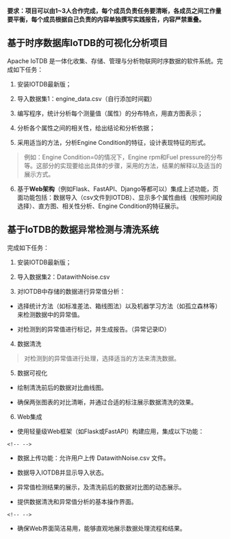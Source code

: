 **要求：项目可以由1\~3人合作完成，每个成员负责任务要清晰，各成员之间工作量要平衡，每个成员根据自己负责的内容单独撰写实践报告，内容严禁重叠。**

## 基于时序数据库IoTDB的可视化分析项目

Apache IoTDB
是一体化收集、存储、管理与分析物联网时序数据的软件系统。完成如下任务：

1)  安装IOTDB最新版；

2)  导入数据集1：engine_data.csv（自行添加时间戳）

3)  编写程序，统计分析每个测量值（属性）的分布特点，用直方图表示；

4)  分析各个属性之间的相关性，给出结论和分析依据；

5)  采用适当的方法，分析Engine Condition的特征，设计表现特征的形式。

> 例如：Engine Condition=0的情况下，Engine rpm和Fuel
> pressure的分布等。这部分的实现要给出具体的步骤，采用的方法，结果的解释以及适当的展示方式。

6)  基于**Web架构**（例如Flask、FastAPI、Django等都可以）集成上述功能，页面功能包括：数据导入（csv文件到IOTDB）、显示多个属性曲线（按照时间段选择）、直方图、相关性分析、Engine
    Condition的特征展示。

## 基于IoTDB的数据异常检测与清洗系统

完成如下任务：

1)  安装IOTDB最新版；

2)  导入数据集2：DatawithNoise.csv

3)  对IOTDB中存储的数据进行异常值分析：

-   选择统计方法（如标准差法、箱线图法）以及机器学习方法（如孤立森林等）来检测数据中的异常值。

-   对检测到的异常值进行标记，并生成报告。（异常记录ID）

4)  数据清洗

> 对检测到的异常值进行处理，选择适当的方法来清洗数据。

5)  数据可视化

-   绘制清洗前后的数据对比曲线图。

-   确保两张图表的对比清晰，并通过合适的标注展示数据清洗的效果。

6)  Web集成

-   使用轻量级Web框架（如Flask或FastAPI）构建应用，集成以下功能：

```{=html}
<!-- -->
```
-   数据上传功能：允许用户上传 DatawithNoise.csv 文件。

-   数据导入IOTDB并显示导入状态。

-   异常值检测结果的展示，及清洗前后的数据对比图的动态展示。

-   提供数据清洗和异常值分析的基本操作界面。

```{=html}
<!-- -->
```
-   确保Web界面简洁易用，能够直观地展示数据处理流程和结果。
